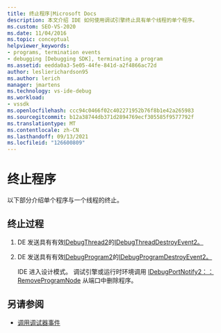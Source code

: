 ```yaml
---
title: 终止程序|Microsoft Docs
description: 本文介绍 IDE 如何使用调试引擎终止具有单个线程的单个程序。
ms.custom: SEO-VS-2020
ms.date: 11/04/2016
ms.topic: conceptual
helpviewer_keywords:
- programs, termination events
- debugging [Debugging SDK], terminating a program
ms.assetid: eedda0a3-5e05-44fe-841d-a2f4866ac72d
author: leslierichardson95
ms.author: lerich
manager: jmartens
ms.technology: vs-ide-debug
ms.workload:
- vssdk
ms.openlocfilehash: ccc94c0466f02c402271952b76f8b1e42a265983
ms.sourcegitcommit: b12a38744db371d2894769ecf305585f9577792f
ms.translationtype: MT
ms.contentlocale: zh-CN
ms.lasthandoff: 09/13/2021
ms.locfileid: "126600809"
---
```

# <a name="terminating-a-program"></a>终止程序
以下部分介绍单个程序与一个线程的终止。

## <a name="termination-process"></a>终止过程

1. DE 发送具有有效[IDebugThread2](../../extensibility/debugger/reference/idebugthread2.md)的[IDebugThreadDestroyEvent2。](../../extensibility/debugger/reference/idebugthreaddestroyevent2.md)

2. DE 发送具有有效[IDebugProgram2](../../extensibility/debugger/reference/idebugprogram2.md)的[IDebugProgramDestroyEvent2。](../../extensibility/debugger/reference/idebugprogramdestroyevent2.md)

   IDE 进入设计模式。 调试引擎或运行时环境调用 [IDebugPortNotify2：：RemoveProgramNode](../../extensibility/debugger/reference/idebugportnotify2-removeprogramnode.md) 从端口中删除程序。

## <a name="see-also"></a>另请参阅
- [调用调试器事件](../../extensibility/debugger/calling-debugger-events.md)
